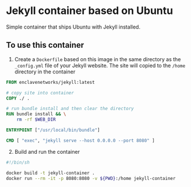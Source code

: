 # Jekyll container based on Ubuntu

Simple container that ships Ubuntu with Jekyll installed.

## To use this container

1. Create a `Dockerfile` based on this image in the same directory as the `_config.yml` file of your Jekyll website. The site will copied to the `/home` directory in the container

```dockerfile
FROM enclavenetworks/jekyll:latest

# copy site into container
COPY ./ .

# run bundle install and then clear the directory
RUN bundle install && \
    rm -rf $WEB_DIR

ENTRYPOINT ["/usr/local/bin/bundle"]

CMD [ "exec", "jekyll serve --host 0.0.0.0 --port 8080" ]
```

2. Build and run the container

```bash
#!/bin/sh

docker build -t jekyll-container .
docker run --rm -it -p 8080:8080 -v ${PWD}:/home jekyll-container
```
